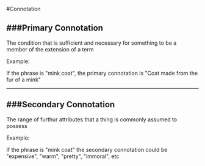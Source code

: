 #Connotation

###Primary Connotation
-

The condition that is sufficient and necessary for something to be a member of the extension of a term

Example:

If the phrase is "mink coat", the primary connotation is "Coat made from the fur of a mink"

***

###Secondary Connotation
-

The range of furthur attributes that a thing is commonly assumed to possess

Example:

If the phrase is "mink coat" the secondary connotation could be "expensive", "warm", "pretty", "immoral", etc